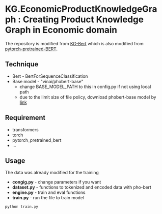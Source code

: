 # KG.EconomicProductKnowledgeGraph : Creating Product Knowledge Graph in Economic domain
The repository is modified from [KG-Bert](https://github.com/yao8839836/kg-bert) which is also modified from [pytorch-pretrained-BERT](https://github.com/huggingface/transformers).


## Technique
* Bert - BertForSequenceClassification
* Base model - "vinai/phobert-base" 
	* change BASE_MODEL_PATH to this in config.py if not using local path
	* due to the limit size of file policy, download phobert-base model by [link](https://drive.google.com/drive/folders/1PLPPJtIxR2iaDAUNe6dOspz38hZCluAC?usp=sharing)

## Requirement
* transformers
* torch
* pytorch_pretrained_bert
* ...


## Usage
The data was already modified for the training
* **congig.py** - change parameters if you want
* **dataset.py** - functions to tokenized and encoded data with pho-bert
* **engine.py** - train and eval functions
* **train.py** - run the file to train model
```bash
python train.py
```
